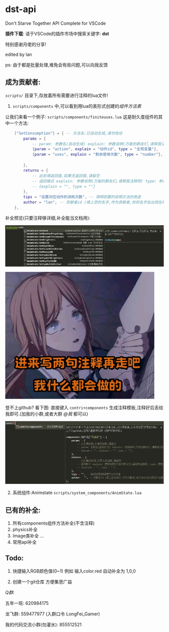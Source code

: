 # dst-api 

Don't Starve Together API Complete for VSCode

**插件下载**: 请于VSCode的插件市场中搜索关键字: **dst**

特别感谢月佬的分享!

edited by lan

ps: 由于都是批量处理,难免会有些问题,可以向我反馈

## 成为贡献者:

*`scripts/`* 目录下,存放着所有需要进行注释的lua文件!

1. `scripts/components` 中,可以看到用lua的表形式创建的*组件方法表*

让我们来看一个例子:
`scripts/components/finiteuses.lua`
这是耐久度组件的其中一个方法:
```lua
    ["SetConsumption"] = { -- 方法名:已自动生成,请勿改动
        params = {
            -- param: 参数名(自动生成) explain: 参数说明(万能的群友们,请帮我注释吧) type: 参数类型
            {param = "action", explain = "动作id", type = "全局变量"}, 
            {param = "uses", explain = "剩余使用次数", type = "number"},

        },
        returns = {
            -- 此处填返回值,如果无返回值,请留空
            -- 返回格式 explain: 参数说明(万能的群友们,请帮我注释吧) type: 参数类型
            -- {explain = "", type = ""}
        },
        tips = "设置对应动作的消耗次数", -- 简明扼要的说明方法的用途
        author = "lan", -- 贡献者id (填上您的名字,作为贡献者,你的名字会出现在补全提示中)
    },
```

补全预览(只要注释够详细,补全能当文档用):

![补全预览](_images/preview_snippets.png)

![进来写两句注释吧](_images/soyo_01.png)

登不上github? 看下图:
直接键入 `contri+components` 生成注释模板,注释好后丢给我即可.(加我的小群,或者大群 *@我* 都可以)

![进来写两句注释吧](_images/contribute_hint.png)

2. 系统组件:Animstate `scripts/system_components/AnimState.lua`

## 已有的补全:

1. 所有components组件方法补全(不含注释)
2. physics补全
3. Image类补全
...
0. 常用api补全

## Todo:

1. 快捷输入RGB颜色值(0~1)
例如 输入color.red 自动补全为 1,0,0

0. 创建一个git仓库 方便集思广益

*Q群*:

五年一班: 620984175

龙飞群: 559477977 (入群口令 LongFei_Gamer)

我的代码交流小群(勿灌水): 855512521

